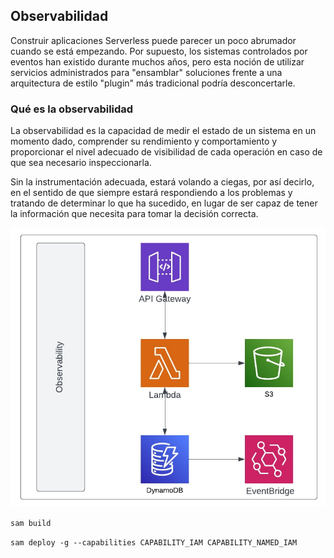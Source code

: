 ## Observabilidad
Construir aplicaciones Serverless puede parecer un poco abrumador cuando se está empezando. Por supuesto, los sistemas controlados por eventos han existido durante muchos años, pero esta noción de utilizar servicios administrados para "ensamblar" soluciones frente a una arquitectura de estilo "plugin" más tradicional podría desconcertarle.

### Qué es la observabilidad
La observabilidad es la capacidad de medir el estado de un sistema en un momento dado, comprender su rendimiento y comportamiento y proporcionar el nivel adecuado de visibilidad de cada operación en caso de que sea necesario inspeccionarla.

Sin la instrumentación adecuada, estará volando a ciegas, por así decirlo, en el sentido de que siempre estará respondiendo a los problemas y tratando de determinar lo que ha sucedido, en lugar de ser capaz de tener la información que necesita para tomar la decisión correcta.

![Image](serverless_observability.jpg)

`sam build`

`sam deploy -g --capabilities CAPABILITY_IAM CAPABILITY_NAMED_IAM`